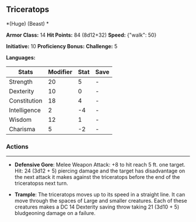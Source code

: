 ## Triceratops
*(Huge) (Beast) *

**Armor Class:** 14
**Hit Points:** 84 (8d12+32)
**Speed:** {"walk": 50}

**Initiative:** 10
**Proficiency Bonus:**
**Challenge:** 5

**Languages:** 



| Stats | Modifier | Stat | Save
| ---- | ---- | ---- | ---- |
| Strength | 20 | 5 | - |
| Dexterity | 10 | 0 | - |
| Constitution | 18 | 4 | - |
| Intelligence | 2 | -4 | - |
| Wisdom | 12 | 1 | - |
| Charisma | 5 | -2 | - |

### Actions
 --- 
- **Defensive Gore**: Melee Weapon Attack: +8 to hit  reach 5 ft.  one target. Hit: 24 (3d12 + 5) piercing damage  and the target has disadvantage on the next attack it makes against the triceratops before the end of the triceratopss next turn.

- **Trample**: The triceratops moves up to its speed in a straight line. It can move through the spaces of Large and smaller creatures. Each of these creatures makes a DC 14 Dexterity saving throw  taking 21 (3d10 + 5) bludgeoning damage on a failure.

